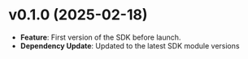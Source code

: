# v0.1.0 (2025-02-18)

* **Feature**: First version of the SDK before launch.
* **Dependency Update**: Updated to the latest SDK module versions